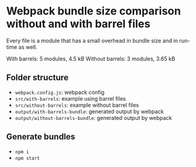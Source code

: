 # Webpack bundle size comparison without and with barrel files

Every file is a module that has a small overhead in bundle size and in run-time as well.

With barrels: 5 modules, 4.5 kB
Without barrels: 3 modules, 3.65 kB

## Folder structure
* `webpack.config.js`: webpack config
* `src/with-barrels`: example using barrel files
* `src/without-barrels`: example without barrel files
* `output/with-barrels-bundle`: generated output by webpack
* `output/without-barrels-bundle`: generated output by webpack

## Generate bundles
* `npm i`
* `npm start`